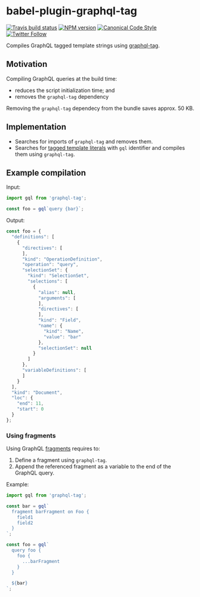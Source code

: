 # babel-plugin-graphql-tag

[![Travis build status](http://img.shields.io/travis/gajus/babel-plugin-graphql-tag/master.svg?style=flat-square)](https://travis-ci.org/gajus/babel-plugin-graphql-tag)
[![NPM version](http://img.shields.io/npm/v/babel-plugin-graphql-tag.svg?style=flat-square)](https://www.npmjs.org/package/babel-plugin-graphql-tag)
[![Canonical Code Style](https://img.shields.io/badge/code%20style-canonical-blue.svg?style=flat-square)](https://github.com/gajus/canonical)
[![Twitter Follow](https://img.shields.io/twitter/follow/kuizinas.svg?style=social&label=Follow)](https://twitter.com/kuizinas)

Compiles GraphQL tagged template strings using [graphql-tag](https://github.com/apollographql/graphql-tag).

## Motivation

Compiling GraphQL queries at the build time:

* reduces the script initialization time; and
* removes the `graphql-tag` dependency

Removing the `graphql-tag` dependecy from the bundle saves approx. 50 KB.

## Implementation

* Searches for imports of `graphql-tag` and removes them.
* Searches for [tagged template literals](https://developer.mozilla.org/en/docs/Web/JavaScript/Reference/Template_literals) with `gql` identifier and compiles them using `graphql-tag`.

## Example compilation

Input:

```js
import gql from 'graphql-tag';

const foo = gql`query {bar}`;

```

Output:

```js
const foo = {
  "definitions": [
    {
      "directives": [
      ],
      "kind": "OperationDefinition",
      "operation": "query",
      "selectionSet": {
        "kind": "SelectionSet",
        "selections": [
          {
            "alias": null,
            "arguments": [
            ],
            "directives": [
            ],
            "kind": "Field",
            "name": {
              "kind": "Name",
              "value": "bar"
            },
            "selectionSet": null
          }
        ]
      },
      "variableDefinitions": [
      ]
    }
  ],
  "kind": "Document",
  "loc": {
    "end": 11,
    "start": 0
  }
};

```

### Using fragments

Using GraphQL [fragments](http://graphql.org/learn/queries/#fragments) requires to:

1. Define a fragment using `graphql-tag`.
2. Append the referenced fragment as a variable to the end of the GraphQL query.

Example:

```js
import gql from 'graphql-tag';

const bar = gql`
  fragment barFragment on Foo {
    field1
    field2
  }
`;

const foo = gql`
  query foo {
    foo {
      ...barFragment
    }
  }

  ${bar}
`;

```


